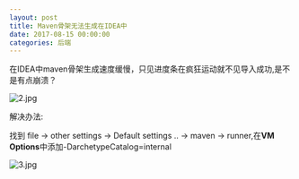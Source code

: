 ```yaml
---
layout: post
title: Maven骨架无法生成在IDEA中
date: 2017-08-15 00:00:00
categories: 后端
---
```


在IDEA中maven骨架生成速度缓慢，只见进度条在疯狂运动就不见导入成功,是不是有点崩溃？

![2.jpg](https://i.loli.net/2019/06/30/5d185623c881183155.jpg)

解决办法:

找到 file -> other settings -> Default settings .. -> maven -> runner,在**VM Options**中添加-DarchetypeCatalog=internal

![3.jpg](https://i.loli.net/2019/06/30/5d185624db5a011674.jpg)